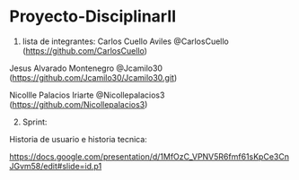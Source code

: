 # Proyecto-DisciplinarII

1. lista de integrantes:
  Carlos Cuello Aviles @CarlosCuello (https://github.com/CarlosCuello)
  
  Jesus Alvarado Montenegro @Jcamilo30 (https://github.com/Jcamilo30/Jcamilo30.git)
  
  Nicollle Palacios Iriarte @Nicollepalacios3 (https://github.com/Nicollepalacios3)
  
  2. Sprint:
  
  Historia  de usuario e historia tecnica: 
  
  https://docs.google.com/presentation/d/1MfOzC_VPNV5R6fmf61sKpCe3CnJGvm58/edit#slide=id.p1
